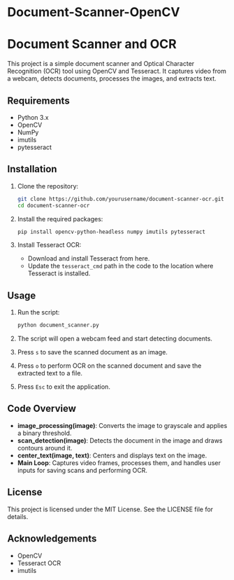 # Document-Scanner-OpenCV
# Document Scanner and OCR

This project is a simple document scanner and Optical Character Recognition (OCR) tool using OpenCV and Tesseract. It captures video from a webcam, detects documents, processes the images, and extracts text.

## Requirements

- Python 3.x
- OpenCV
- NumPy
- imutils
- pytesseract

## Installation

1. Clone the repository:
    ```bash
    git clone https://github.com/yourusername/document-scanner-ocr.git
    cd document-scanner-ocr
    ```

2. Install the required packages:
    ```bash
    pip install opencv-python-headless numpy imutils pytesseract
    ```

3. Install Tesseract OCR:
    - Download and install Tesseract from here.
    - Update the `tesseract_cmd` path in the code to the location where Tesseract is installed.

## Usage

1. Run the script:
    ```bash
    python document_scanner.py
    ```

2. The script will open a webcam feed and start detecting documents.

3. Press `s` to save the scanned document as an image.

4. Press `o` to perform OCR on the scanned document and save the extracted text to a file.

5. Press `Esc` to exit the application.

## Code Overview

- **image_processing(image)**: Converts the image to grayscale and applies a binary threshold.
- **scan_detection(image)**: Detects the document in the image and draws contours around it.
- **center_text(image, text)**: Centers and displays text on the image.
- **Main Loop**: Captures video frames, processes them, and handles user inputs for saving scans and performing OCR.

## License

This project is licensed under the MIT License. See the LICENSE file for details.

## Acknowledgements

- OpenCV
- Tesseract OCR
- imutils

